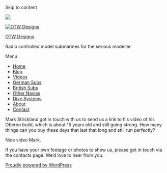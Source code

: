 Skip to content

![](/downloaded/images/cropped-home-back.jpg)

[![OTW Designs](/downloaded/images/cropped-fish-1.png)](/)

[OTW Designs](/)

Radio controlled model submarines for the serious modeller

Menu

  * [Home](/)
  * [Blog](/blog/)
  * [Videos](/videos/)
  * [German Subs](/#GermanSubs)
  * [British Subs](/#BritishSubs)
  * [Other Navies](/#OtherNavies)
  * [Dive Systems](/#DiveSystems)
  * [About](/about-2/)
  * [Contact](/contact-us/)

Mark Strickland got in touch with us to send us a link to his video of his
Oberon build, which is about 15 years old and still going strong. How many
things can you buy these days that last that long and still run perfectly?

Nice video Mark.

If you have your own footage or photos to show us, please get in touch via the
contacts page. We’d love to hear from you.

[ Proudly powered by WordPress ](https://en-gb.wordpress.org/)

